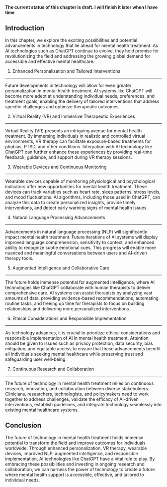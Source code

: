 **The current status of this chapter is draft. I will finish it later when I have time**

Introduction
------------

In this chapter, we explore the exciting possibilities and potential advancements in technology that lie ahead for mental health treatment. As AI technologies such as ChatGPT continue to evolve, they hold promise for revolutionizing the field and addressing the growing global demand for accessible and effective mental healthcare.

1. Enhanced Personalization and Tailored Interventions
------------------------------------------------------

Future developments in technology will allow for even greater personalization in mental health treatment. AI systems like ChatGPT will become more adept at understanding individual needs, preferences, and treatment goals, enabling the delivery of tailored interventions that address specific challenges and optimize therapeutic outcomes.

2. Virtual Reality (VR) and Immersive Therapeutic Experiences
-------------------------------------------------------------

Virtual Reality (VR) presents an intriguing avenue for mental health treatment. By immersing individuals in realistic and controlled virtual environments, VR therapy can facilitate exposure-based treatments for phobias, PTSD, and other conditions. Integration with AI technology like ChatGPT can further enhance these experiences by providing real-time feedback, guidance, and support during VR therapy sessions.

3. Wearable Devices and Continuous Monitoring
---------------------------------------------

Wearable devices capable of monitoring physiological and psychological indicators offer new opportunities for mental health treatment. These devices can track variables such as heart rate, sleep patterns, stress levels, and mood fluctuations. AI algorithms, including those used in ChatGPT, can analyze this data to create personalized insights, provide timely interventions, and detect early warning signs of mental health issues.

4. Natural Language Processing Advancements
-------------------------------------------

Advancements in natural language processing (NLP) will significantly impact mental health treatment. Future iterations of AI systems will display improved language comprehension, sensitivity to context, and enhanced ability to recognize subtle emotional cues. This progress will enable more nuanced and meaningful conversations between users and AI-driven therapy tools.

5. Augmented Intelligence and Collaborative Care
------------------------------------------------

The future holds immense potential for augmented intelligence, where AI technologies like ChatGPT collaborate with human therapists to deliver comprehensive care. AI systems can assist therapists by analyzing vast amounts of data, providing evidence-based recommendations, automating routine tasks, and freeing up time for therapists to focus on building relationships and delivering more personalized interventions.

6. Ethical Considerations and Responsible Implementation
--------------------------------------------------------

As technology advances, it is crucial to prioritize ethical considerations and responsible implementation of AI in mental health treatment. Attention should be given to issues such as privacy protection, data security, bias mitigation, and equitable access to ensure that these advancements benefit all individuals seeking mental healthcare while preserving trust and safeguarding user well-being.

7. Continuous Research and Collaboration
----------------------------------------

The future of technology in mental health treatment relies on continuous research, innovation, and collaboration between diverse stakeholders. Clinicians, researchers, technologists, and policymakers need to work together to address challenges, validate the efficacy of AI-driven interventions, establish guidelines, and integrate technology seamlessly into existing mental healthcare systems.

Conclusion
----------

The future of technology in mental health treatment holds immense potential to transform the field and improve outcomes for individuals worldwide. Through enhanced personalization, VR therapy, wearable devices, improved NLP, augmented intelligence, and responsible implementation, AI technologies like ChatGPT have a vital role to play. By embracing these possibilities and investing in ongoing research and collaboration, we can harness the power of technology to create a future where mental health support is accessible, effective, and tailored to individual needs.
